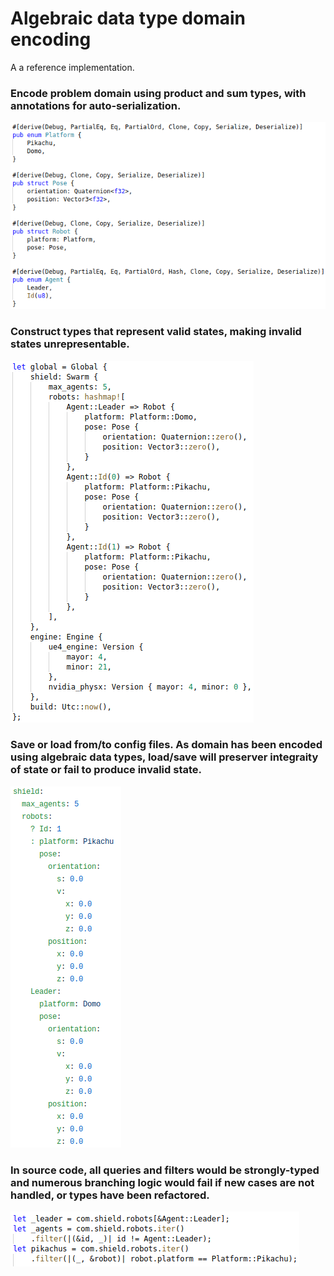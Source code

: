 # Algebraic data type domain encoding
A a reference implementation.

### Encode problem domain using product and sum types, with annotations for auto-serialization.

![alt text](img/encode.png)

### Construct types that represent valid states, making invalid states unrepresentable.

![alt text](img/construction.png)

### Save or load from/to config files. As domain has been encoded using algebraic data types, load/save will preserver integraity of state or fail to produce invalid state.

![alt text](img/config.png)

### In source code, all queries and filters would be strongly-typed and numerous branching logic would fail if new cases are not handled, or types have been refactored.

![alt text](img/query.png)